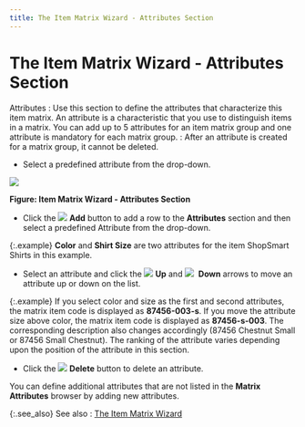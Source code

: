 ```yaml
---
title: The Item Matrix Wizard - Attributes Section
---
```


# The Item Matrix Wizard - Attributes Section


Attributes
: Use this section to define the attributes that characterize  this item matrix. An attribute is a characteristic that you use to distinguish  items in a matrix. You can add up to 5 attributes for an item matrix group  and one attribute is mandatory for each matrix group.
: After an attribute is created for a matrix group,  it cannot be deleted.

- Select a predefined  attribute from the drop-down.



![]({{site.mi_baseurl}}/img/attributes_section_mi.gif)


**Figure: Item Matrix Wizard - Attributes Section**

- Click the ![]({{site.mi_baseurl}}/img/add_button_mi.gif) **Add** button to add  a row to the **Attributes** section  and then select a predefined Attribute from the drop-down.



{:.example}
**Color**  and **Shirt Size** are two attributes  for the item ShopSmart Shirts in this example.

- Select an attribute  and click the ![]({{site.mi_baseurl}}/img/up_arrow_mi.gif) **Up**  and ![]({{site.mi_baseurl}}/img/down_arrow_mi.gif)  **Down**  arrows to move an attribute up or down on the list.



{:.example}
If you select color and size as the first  and second attributes, the matrix item code is displayed as **87456-003-s**.  If you move the attribute size above color, the matrix item code is displayed  as **87456-s-003**. The corresponding  description also changes accordingly (87456 Chestnut Small or 87456 Small  Chestnut). The ranking of the attribute varies depending upon the position  of the attribute in this section.

- Click the ![]({{site.mi_baseurl}}/img/delete_button_mi.gif) **Delete** button to  delete an attribute.



You can define additional attributes that are not listed  in the **Matrix 
 Attributes** browser by adding new attributes.


{:.see_also}
See also
: [The Item Matrix  Wizard]({{site.mi_baseurl}}/creating-matrix-group-and-matrix-items/the-item-matrix-wizard/the_item_matrix_wizard.html)
